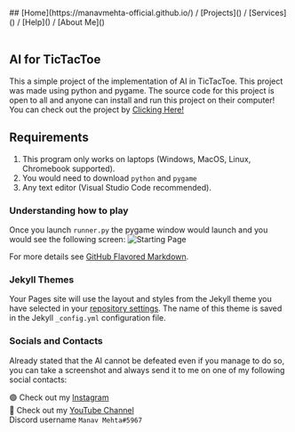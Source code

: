 
<br>
## [Home](https://manavmehta-official.github.io/) / [Projects]() / [Services]() / [Help]() / [About Me]()

<br>
<br>

## AI for TicTacToe

This a simple project of the implementation of AI in TicTacToe. This project was made using python and pygame. The source code for this project is open to all and anyone can install and run this project on their computer! You can check out the project by [Clicking Here!](https://github.com/ManavMehta-Official/TicTacToe-AI/tree/main)

## Requirements

1) This program only works on laptops (Windows, MacOS, Linux, Chromebook supported).
2) You would need to download `python` and `pygame`
3) Any text editor (Visual Studio Code recommended).

### Understanding how to play

Once you launch `runner.py` the pygame window would launch and you would see the following screen:
![Starting Page](file:///Users/Manav/Desktop/Screen%20Shot%202021-07-17%20at%207.08.22%20PM.png)


For more details see [GitHub Flavored Markdown](https://guides.github.com/features/mastering-markdown/).

### Jekyll Themes

Your Pages site will use the layout and styles from the Jekyll theme you have selected in your [repository settings](https://github.com/ManavMehta-Official/TicTacToe-AI/settings/pages). The name of this theme is saved in the Jekyll `_config.yml` configuration file.

### Socials and Contacts

Already stated that the AI cannot be defeated even if you manage to do so, you can take a screenshot and always send it to me on one of my following social contacts:

🟣 Check out my [Instagram](https://www.instagram.com/manavmehta.official/) <br>
🔴 Check out my [YouTube Channel](https://www.youtube.com/channel/UCu-0RXVpt2DThBmf2MgBoDg) <br>
Discord username `Manav Mehta#5967`

